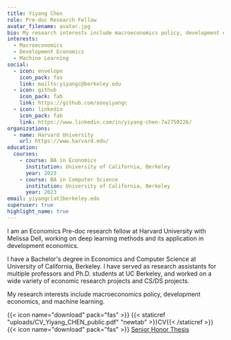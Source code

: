 ```yaml
---
title: Yiyang Chen
role: Pre-doc Research Fellow
avatar_filename: avatar.jpg
bio: My research interests include macroeconomics policy, development economics, and machine learning.
interests:
  - Macroeconomics
  - Development Economics
  - Machine Learning
social:
  - icon: envelope
    icon_pack: fas
    link: mailto:yiyangc@berkeley.edu
  - icon: github
    icon_pack: fab
    link: https://github.com/oooyiyangc
  - icon: linkedin
    icon_pack: fab
    link: https://www.linkedin.com/in/yiyang-chen-7a2750226/
organizations:
  - name: Harvard University
    url: https://www.harvard.edu/
education:
  courses:
    - course: BA in Economics
      institution: University of California, Berkeley
      year: 2023
    - course: BA in Computer Science
      institution: University of California, Berkeley
      year: 2023
email: yiyangc[at]berkeley.edu
superuser: true
highlight_name: true
---
```

I am an Economics Pre-doc research fellow at Harvard University with Melissa Dell, working on deep learning methods and its application in development economics. 

I have a Bachelor's degree in Economics and Computer Science at University of California, Berkeley. I have served as research assistants for multiple professors and Ph.D. students at UC Berkeley, and worked on a wide variety of economic research projects and CS/DS projects. 

My research interests include macroeconomics policy, development economics, and machine learning.

{{< icon name="download" pack="fas" >}} {{< staticref "uploads/CV_Yiyang_CHEN_public.pdf" "newtab" >}}CV{{< /staticref >}}  
{{< icon name="download" pack="fas" >}} [Senior Honor Thesis](https://www.econ.berkeley.edu/sites/default/files/CHEN_Yiyang_Spring%202022.pdf)

<!-- {{< icon name="download" pack="fas" >}} {{< staticref "uploads/CV_Yiyang_CHEN_public.pdf" "newtab" >}}CV{{< /staticref >}}\
{{< icon name="download" pack="fas" >}} {{< staticref "uploads/Yiyang Chen (2022) - Tax Revenue Cyclicality and Income Inequality - Evidence from U.S. Counties from 1989-2019.pdf" "newtab" >}}Senior Honor Thesis{{< /staticref >}} -->